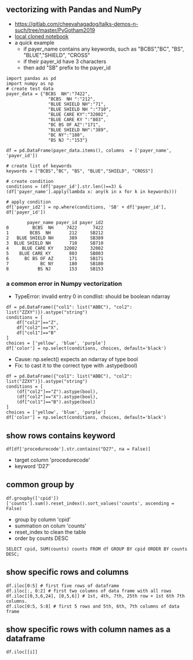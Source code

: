 ## vectorizing with Pandas and NumPy 
- https://gitlab.com/cheevahagadog/talks-demos-n-such/tree/master/PyGotham2019
- [local cloned notebook](https://github.com/er1czz/writeup/blob/main/tech/PyGotham-updated.ipynb)
- a quick example
    - if payer_name contains any keywords, such as "BCBS","BC", "BS", "BLUE","SHIELD", "CROSS"
    - if their payer_id have 3 characters
    - then add "SB" prefix to the payer_id
```
import pandas as pd
import numpy as np
# create test data
payer_data = {"BCBS  NH":"7422",
                "BCBS  NH ":"212",
                "BLUE SHIELD NH":"71",
                "BLUE SHIELD NH ":"710",
                "BLUE CARE KY":"32002",
                "BLUE CARE KY ":"803",
                "BC BS OF AZ":"171",
                "BLUE SHIELD NH":"389",
                "BC NY":"180",
                "BS NJ ":"153"}
                
df = pd.DataFrame(payer_data.items(), columns  = ['payer_name', 'payer_id'])

# create list of keywords
keywords = ["BCBS","BC", "BS", "BLUE","SHIELD", "CROSS"]

# create condition
conditions = (df['payer_id'].str.len()==3) & (df['payer_name'].apply(lambda x: any(k in x for k in keywords)))

# apply condition
df['payer_id2'] = np.where(conditions, 'SB' + df['payer_id'], df['payer_id'])

        payer_name payer_id payer_id2
0         BCBS  NH     7422      7422
1        BCBS  NH       212     SB212
2   BLUE SHIELD NH      389     SB389
3  BLUE SHIELD NH       710     SB710
4     BLUE CARE KY    32002     32002
5    BLUE CARE KY       803     SB803
6      BC BS OF AZ      171     SB171
7            BC NY      180     SB180
8           BS NJ       153     SB153

```

### a common error in Numpy vectorization
- TypeError: invalid entry 0 in condlist: should be boolean ndarray
```
df = pd.DataFrame({"col1": list("ABBC"), "col2": list("ZZXY")}).astype("string")
conditions = [
    df["col2"]=="Z",
    df["col2"]=="X",
    df["col1"]=="B"
]
choices = ['yellow', 'blue', 'purple']
df['color'] = np.select(conditions, choices, default='black')
```
- Cause: np.select() expects an ndarray of type bool
- Fix: to cast it to the correct type with .astype(bool)

```
df = pd.DataFrame({"col1": list("ABBC"), "col2": list("ZZXY")}).astype("string")
conditions = [
    (df["col2"]=="Z").astype(bool),
    (df["col2"]=="X").astype(bool),
    (df["col1"]=="B").astype(bool)
]
choices = ['yellow', 'blue', 'purple']
df['color'] = np.select(conditions, choices, default='black')
```

## show rows contains keyword
``
df[df['procedurecode'].str.contains("D27", na = False)]
``
- target column 'procedurecode'
- keyword 'D27'


## common group by
``
df.groupby(['cpid'])['counts'].sum().reset_index().sort_values('counts', ascending = False)
``
- group by column 'cpid'
- summation on colum 'counts' 
- reset_index to clean the table
- order by counts DESC

``
SELECT cpid, SUM(counts) counts
FROM df
GROUP BY cpid
ORDER BY counts DESC;
``

## show specific rows and columns
```
df.iloc[0:5] # first five rows of dataframe
df.iloc[:, 0:2] # first two columns of data frame with all rows
df.iloc[[0,3,6,24], [0,5,6]] # 1st, 4th, 7th, 25th row + 1st 6th 7th columns.
df.iloc[0:5, 5:8] # first 5 rows and 5th, 6th, 7th columns of data frame 
```
## show specific rows with column names as a dataframe
```df.iloc[[i]]```
